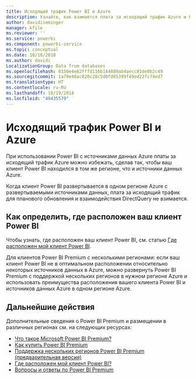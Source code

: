 ```yaml
---
title: Исходящий трафик Power BI и Azure
description: Узнайте, как взимается плата за исходящий трафик Azure и Power BI в зависимости от расположения клиента и Power BI Premium
author: davidiseminger
manager: kfile
ms.reviewer: ''
ms.service: powerbi
ms.component: powerbi-service
ms.topic: conceptual
ms.date: 10/18/2018
ms.author: davidi
LocalizationGroup: Data from databases
ms.openlocfilehash: 0150e4e62fffd116b144880ab4aecc81de0b2c49
ms.sourcegitcommit: 1a79e48ac820c28c5d0fd05399f49ed22fc74ed7
ms.translationtype: HT
ms.contentlocale: ru-RU
ms.lasthandoff: 10/19/2018
ms.locfileid: "49435579"
---
```

# <a name="power-bi-and-azure-egress"></a>Исходящий трафик Power BI и Azure

При использовании Power BI с источниками данных Azure платы за исходящий трафик Azure можно избежать, сделав так, чтобы ваш клиент Power BI находился в том же регионе, что и источники данных Azure.

Когда клиент Power BI развертывается в одном регионе Azure с развертываемыми источниками данных, плата за исходящий трафик для планового обновления и взаимодействия DirectQuery не взимается. 

## <a name="determining-where-your-power-bi-tenant-is-located"></a>Как определить, где расположен ваш клиент Power BI

Чтобы узнать, где расположен ваш клиент Power BI, см. статью [Где расположен мой клиент Power BI](service-admin-where-is-my-tenant-located.md).

Для клиентов Power BI Premium с несколькими регионами: если ваш клиент Power BI не в оптимальном расположении относительно некоторых источников данных в Azure, можно развернуть Power BI Premium с поддержкой нескольких регионов в нужном регионе Azure и использовать преимущества расположения вашего клиента Power BI и источников данных Azure в одном регионе Azure.

## <a name="next-steps"></a>Дальнейшие действия

Дополнительные сведения о Power BI Premium и размещении в различных регионах см. на следующих ресурсах:

* [Что такое Microsoft Power BI Premium?](service-premium.md)
* [Как купить Power BI Premium](service-admin-premium-purchase.md)
* [Поддержка нескольких регионов Power BI Premium (предварительная версия)](service-admin-premium-multi-geo.md)
* [Где расположен мой клиент Power BI?](service-admin-where-is-my-tenant-located.md)
* [Вопросы и ответы по Power BI Premium](service-premium-faq.md)


